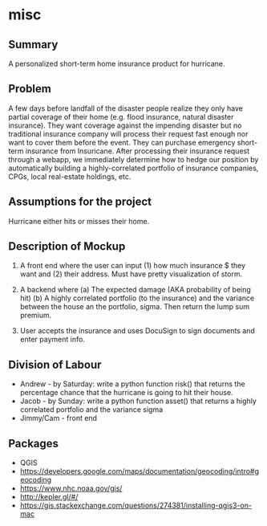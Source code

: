 # misc

## Summary

A personalized short-term home insurance product for hurricane.

## Problem

 A few days before landfall of the disaster people realize they only have partial coverage of their home (e.g. flood insurance, natural disaster insurance). They want coverage against the impending disaster but no traditional insurance company will process their request fast enough nor want to cover them before the event. They can purchase emergency short-term insurance from Insuricane. After processing their insurance request through a webapp, we immediately determine how to hedge our position by automatically building a highly-correlated portfolio of insurance companies, CPGs, local real-estate holdings, etc.  

## Assumptions for the project

Hurricane either hits or misses their home.

## Description of Mockup

1. A front end where the user can input (1) how much insurance $ they want and (2) their address. Must have pretty visualization of storm.
2. A backend where
  (a) The expected damage (AKA probability of being hit)
  (b) A highly correlated portfolio (to the insurance) and the variance between the house an the portfolio, sigma. Then return the lump sum premium.
  
3. User accepts the insurance and uses DocuSign to sign documents and enter payment info.

## Division of Labour

* Andrew - by Saturday: write a python function risk() that returns the percentage chance that the hurricane is going to hit their house.
* Jacob - by Sunday: write a python function asset() that returns a highly correlated portfolio and the variance sigma
* Jimmy/Cam - front end

## Packages
* QGIS
* https://developers.google.com/maps/documentation/geocoding/intro#geocoding
* https://www.nhc.noaa.gov/gis/
* http://kepler.gl/#/
* https://gis.stackexchange.com/questions/274381/installing-qgis3-on-mac
